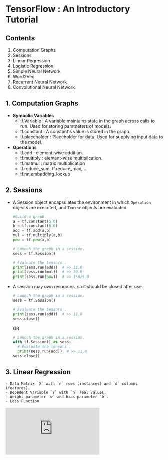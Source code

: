 # TensorFlow : An Introductory Tutorial

## Contents
  1. Computation Graphs
  2. Sessions
  3. Linear Regression
  4. Logistic Regression
  5. Simple Neural Network
  6. Word2Vec
  7. Recurrent Neural Network
  8. Convolutional Neural Network

## 1. Computation Graphs

  - **Symbolic Variables**
    - tf.Variable : A variable maintains state in the graph across calls to run. Used for storing parameters of models.
    - tf.constant : A constant's value is stored in the graph.
    - tf.placeholder : Placeholder for data. Used for supplying input data to the model.
  - **Operations**
    - tf.add : element-wise addition.
    - tf.multiply : element-wise multiplication.
    - tf.matmul : matrix multiplication
    - tf.reduce_sum, tf.reduce_max, ...
    - tf.nn.embedding_lookup
    
## 2. Sessions
  - A Session object encapsulates the environment in which `Operation` objects are executed, and `Tensor` objects are evaluated.
      ```python
      #Build a graph.
      a = tf.constant(5.0) 
      b = tf.constant(6.0)
      add = tf.add(a,b)
      mul = tf.multiply(a,b)
      pow = tf.pow(a,b)

      # Launch the graph in a session.
      sess = tf.Session()

      # Evaluate the tensors .
      print(sess.run(add))  # >> 11.0
      print(sess.run(mul))  # >> 30.0
      print(sess.run(pow))  # >> 15625.0
      ```
  - A session may own resources, so it should be closed after use.
      ```python
      # Launch the graph in a session.
      sess = tf.Session()

      # Evaluate the tensors .
      print(sess.run(add))  # >> 11.0
      sess.close()
      ```
      OR
      ```python
      # Launch the graph in a session.
      with tf.Session() as sess:
        # Evaluate the tensors .
        print(sess.run(add))  # >> 11.0
      sess.close()
      ```
      
  ## 3. Linear Regression
    - Data Matrix `X` with `n` rows (instances) and `d` columns (features).
    - Depedent Variable `Y` with `n` real values.
    - Weight parameter `w` and bias parameter `b`.
    - Loss Function
![equation](http://latex.codecogs.com/gif.latex?L%3D%7B%7C%7CXw%2Bb-Y%7C%7C%7D%5E2)
      
#### 
<!-- 
![equation](http://latex.codecogs.com/gif.latex?Concentration%3D%5Cfrac%7BTotalTemplate%7D%7BTotalVolume%7D)  
-->

